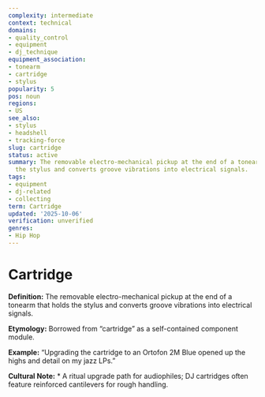 ```yaml
---
complexity: intermediate
context: technical
domains:
- quality_control
- equipment
- dj_technique
equipment_association:
- tonearm
- cartridge
- stylus
popularity: 5
pos: noun
regions:
- US
see_also:
- stylus
- headshell
- tracking-force
slug: cartridge
status: active
summary: The removable electro-mechanical pickup at the end of a tonearm that holds
  the stylus and converts groove vibrations into electrical signals.
tags:
- equipment
- dj-related
- collecting
term: Cartridge
updated: '2025-10-06'
verification: unverified
genres:
- Hip Hop
---
```


# Cartridge

**Definition:** The removable electro-mechanical pickup at the end of a tonearm that holds the stylus and converts groove vibrations into electrical signals.

**Etymology:** Borrowed from “cartridge” as a self-contained component module.

**Example:** “Upgrading the cartridge to an Ortofon 2M Blue opened up the highs and detail on my jazz LPs.”

**Cultural Note:** * A ritual upgrade path for audiophiles; DJ cartridges often feature reinforced cantilevers for rough handling.

